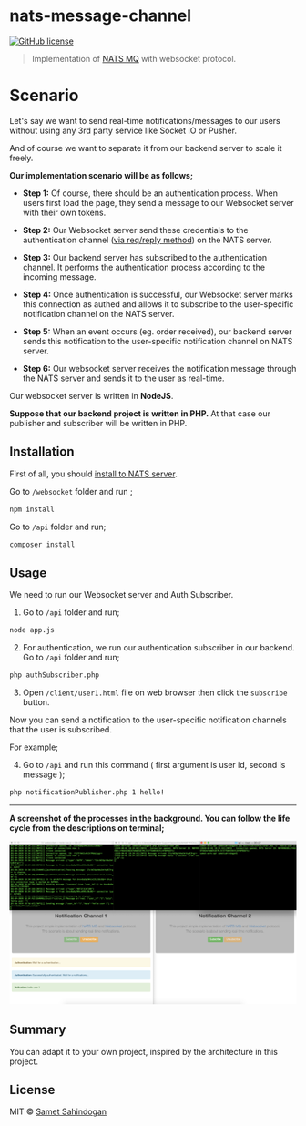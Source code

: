 # nats-message-channel

[![GitHub license](https://img.shields.io/badge/license-MIT-brightgreen.svg?style=flat-square)](https://raw.githubusercontent.com/sametsahindogan/nats-message-channel/master/LICENSE)

> Implementation of [NATS MQ](https://nats.io/) with websocket protocol.

# Scenario

Let's say we want to send real-time notifications/messages to our users without using any 3rd party service like Socket IO or Pusher.

And of course we want to separate it from our backend server to scale it freely.

**Our implementation scenario will be as follows;**

- **Step 1:** Of course, there should be an authentication process. When users first load the page, they send a message to our Websocket server with their own tokens.

- **Step 2:** Our Websocket server send these credentials to the authentication channel ([via req/reply method](https://docs.nats.io/nats-concepts/reqreply)) on the NATS server.

- **Step 3:** Our backend server has subscribed to the authentication channel. It performs the authentication process according to the incoming message.

- **Step 4:** Once authentication is successful, our Websocket server marks this connection as authed and allows it to subscribe to the user-specific notification channel on the NATS server.

- **Step 5:** When an event occurs (eg. order received), our backend server sends this notification to the user-specific notification channel on NATS server.

- **Step 6:** Our websocket server receives the notification message through the NATS server and sends it to the user as real-time.


Our websocket server is written in **NodeJS**.

**Suppose that our backend project is written in PHP.** At that case our publisher and subscriber will be written in PHP.

## Installation

First of all, you should [install  to NATS server](https://docs.nats.io/nats-server/installation).


Go to `/websocket` folder and run ;

```bash
npm install
```

Go to `/api` folder and run;
```bash
composer install
```

## Usage

We need to run our Websocket server and Auth Subscriber.

1. Go to `/api` folder and run;
```bash
node app.js
```

2. For authentication, we run our authentication subscriber in our backend.
Go to `/api` folder and run;
```bash
php authSubscriber.php
```

3. Open `/client/user1.html` file on web browser then click the `subscribe` button. 

Now you can send a notification to the user-specific notification channels that the user is subscribed.

For example;

4. Go to `/api` and run this command ( first argument is user id, second is message );

```bash
php notificationPublisher.php 1 hello!
```
---
**A screenshot of the processes in the background. You can follow the life cycle from the descriptions on terminal;**

<a><img src="https://raw.githubusercontent.com/sametsahindogan/nats-message-channel/master/lifecycle.png"></a>

## Summary

You can adapt it to your own project, inspired by the architecture in this project.

## License
MIT © [Samet Sahindogan](https://raw.githubusercontent.com/sametsahindogan/nats-message-channel/master/LICENSE)
